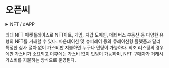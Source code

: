 # 오픈씨

<details>

<summary>NFT / dAPP</summary>



</details>

최대 NFT 마켓플레이스로 NFT아트, 게임, 지갑 도메인, 메타버스 부동산 등 다양한 유형의 NFT를 거래할 수 있다. 파운데이션 및 슈퍼레어 등의 큐레이션형 플랫폼과 달리 특정한 심사 절차 없이 가스비만 지불하면 누구나 민팅이 가능하다. 최초 리스팅의 경우에만 가스비가 소요되고 이후에는 가스비 없이 민팅이 가능하며, NFT 구매자가 거래시 가스비를 지불하는 방식으로 운영된다.
